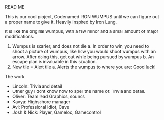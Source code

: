 READ ME

This is our cool project, Codenamed IRON WUMPUS until we can figure out a proper name to give it. Heavily inspired by Iron Lung.

It is like the original wumpus, with a few minor and a small amount of major modifications.
1. Wumpus is scarier, and does not die
    a. In order to win, you need to shoot a picture of wumpus, like how you would shoot wumpus with an arrow. After doing this, get out while being pursued by wumpus
    b. An escape plan is invaluable in this situation.
2. New tile = Alert tile
    a. Alerts the wumpus to where you are: Good luck!

The work
- Lincoln: Trivia and detail
- Other guy I dont know how to spell the name of: Trivia and detail.
- Oliver: Team lead Graphics, sounds
- Kavya: Highschore manager
- Avi: Professional idiot, Cave
- Josh & Nick: Player, Gameloc, Gamecontrol

